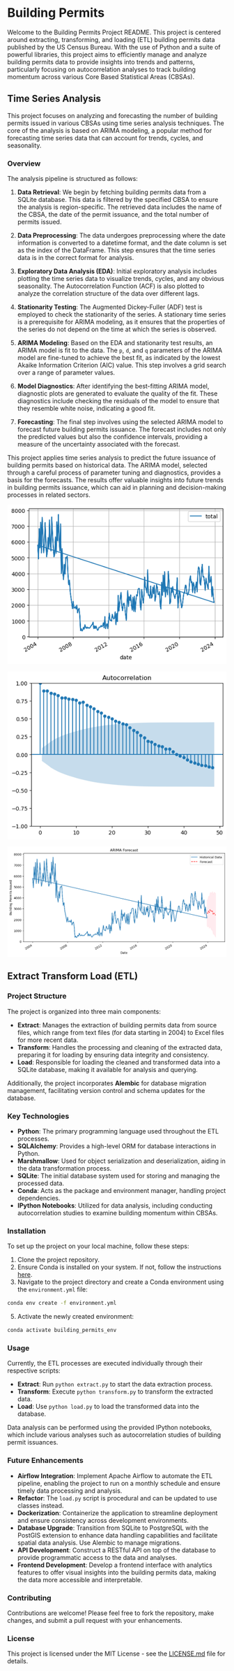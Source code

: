 # Building Permits

Welcome to the Building Permits Project README. This project is centered around extracting, transforming, and loading (ETL) building permits data published by the US Census Bureau. With the use of Python and a suite of powerful libraries, this project aims to efficiently manage and analyze building permits data to provide insights into trends and patterns, particularly focusing on autocorrelation analyses to track building momentum across various Core Based Statistical Areas (CBSAs).

## Time Series Analysis

This project focuses on analyzing and forecasting the number of building permits issued in various CBSAs using time series analysis techniques. The core of the analysis is based on ARIMA modeling, a popular method for forecasting time series data that can account for trends, cycles, and seasonality.

### Overview

The analysis pipeline is structured as follows:

1. **Data Retrieval**: We begin by fetching building permits data from a SQLite database. This data is filtered by the specified CBSA to ensure the analysis is region-specific. The retrieved data includes the name of the CBSA, the date of the permit issuance, and the total number of permits issued.

2. **Data Preprocessing**: The data undergoes preprocessing where the date information is converted to a datetime format, and the date column is set as the index of the DataFrame. This step ensures that the time series data is in the correct format for analysis.

3. **Exploratory Data Analysis (EDA)**: Initial exploratory analysis includes plotting the time series data to visualize trends, cycles, and any obvious seasonality. The Autocorrelation Function (ACF) is also plotted to analyze the correlation structure of the data over different lags.

4. **Stationarity Testing**: The Augmented Dickey-Fuller (ADF) test is employed to check the stationarity of the series. A stationary time series is a prerequisite for ARIMA modeling, as it ensures that the properties of the series do not depend on the time at which the series is observed.

5. **ARIMA Modeling**: Based on the EDA and stationarity test results, an ARIMA model is fit to the data. The `p`, `d`, and `q` parameters of the ARIMA model are fine-tuned to achieve the best fit, as indicated by the lowest Akaike Information Criterion (AIC) value. This step involves a grid search over a range of parameter values.

6. **Model Diagnostics**: After identifying the best-fitting ARIMA model, diagnostic plots are generated to evaluate the quality of the fit. These diagnostics include checking the residuals of the model to ensure that they resemble white noise, indicating a good fit.

7. **Forecasting**: The final step involves using the selected ARIMA model to forecast future building permits issuance. The forecast includes not only the predicted values but also the confidence intervals, providing a measure of the uncertainty associated with the forecast.

This project applies time series analysis to predict the future issuance of building permits based on historical data. The ARIMA model, selected through a careful process of parameter tuning and diagnostics, provides a basis for the forecasts. The results offer valuable insights into future trends in building permits issuance, which can aid in planning and decision-making processes in related sectors.


<p align="center">
  <img src="assets/image.png" alt="alt text">
</p>

<p align="center">
  <img src="assets/image-1.png" alt="alt text">
</p>

<p align="center">
  <img src="assets/image-2.png" alt="alt text">
</p>

## Extract Transform Load (ETL)

### Project Structure

The project is organized into three main components:

- **Extract**: Manages the extraction of building permits data from source files, which range from text files (for data starting in 2004) to Excel files for more recent data.
- **Transform**: Handles the processing and cleaning of the extracted data, preparing it for loading by ensuring data integrity and consistency.
- **Load**: Responsible for loading the cleaned and transformed data into a SQLite database, making it available for analysis and querying.

Additionally, the project incorporates **Alembic** for database migration management, facilitating version control and schema updates for the database.

### Key Technologies

- **Python**: The primary programming language used throughout the ETL processes.
- **SQLAlchemy**: Provides a high-level ORM for database interactions in Python.
- **Marshmallow**: Used for object serialization and deserialization, aiding in the data transformation process.
- **SQLite**: The initial database system used for storing and managing the processed data.
- **Conda**: Acts as the package and environment manager, handling project dependencies.
- **IPython Notebooks**: Utilized for data analysis, including conducting autocorrelation studies to examine building momentum within CBSAs.

### Installation

To set up the project on your local machine, follow these steps:

1. Clone the project repository.
2. Ensure Conda is installed on your system. If not, follow the instructions [here](https://docs.conda.io/projects/conda/en/latest/user-guide/install/index.html).
3. Navigate to the project directory and create a Conda environment using the `environment.yml` file:
 ```bash
conda env create -f environment.yml
```
5. Activate the newly created environment:

```bash
conda activate building_permits_env
```

### Usage

Currently, the ETL processes are executed individually through their respective scripts:

- **Extract**: Run `python extract.py` to start the data extraction process.
- **Transform**: Execute `python transform.py` to transform the extracted data.
- **Load**: Use `python load.py` to load the transformed data into the database.

Data analysis can be performed using the provided IPython notebooks, which include various analyses such as autocorrelation studies of building permit issuances.

### Future Enhancements
- **Airflow Integration**: Implement Apache Airflow to automate the ETL pipeline, enabling the project to run on a monthly schedule and ensure timely data processing and analysis.
- **Refactor**: The `load.py` script is procedural and can be updated to use classes instead.
- **Dockerization**: Containerize the application to streamline deployment and ensure consistency across development environments.
- **Database Upgrade**: Transition from SQLite to PostgreSQL with the PostGIS extension to enhance data handling capabilities and facilitate spatial data analysis. Use Alembic to manage migrations.
- **API Development**: Construct a RESTful API on top of the database to provide programmatic access to the data and analyses.
- **Frontend Development**: Develop a frontend interface with analytics features to offer visual insights into the building permits data, making the data more accessible and interpretable.

### Contributing

Contributions are welcome! Please feel free to fork the repository, make changes, and submit a pull request with your enhancements.

### License

This project is licensed under the MIT License - see the [LICENSE.md](https://github.com/git/git-scm.com/blob/main/MIT-LICENSE.txt) file for details.
